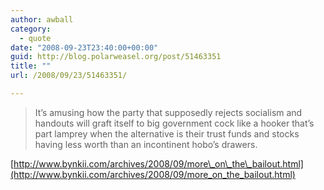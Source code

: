 ```yaml
---
author: awball
category:
  - quote
date: "2008-09-23T23:40:00+00:00"
guid: http://blog.polarweasel.org/post/51463351
title: ""
url: /2008/09/23/51463351/

---
```

> It’s amusing how the party that supposedly rejects socialism and handouts will graft itself to big government cock like a hooker that’s part lamprey when the alternative is their trust funds and stocks having less worth than an incontinent hobo’s drawers.

 [http://www.bynkii.com/archives/2008/09/more\_on\_the\_bailout.html](http://www.bynkii.com/archives/2008/09/more_on_the_bailout.html)
